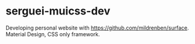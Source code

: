 # serguei-muicss-dev
Developing personal website with https://github.com/mildrenben/surface. Material Design, CSS only framework.
